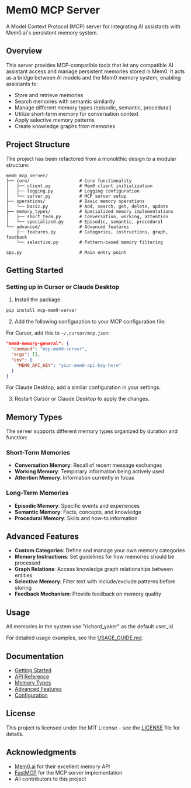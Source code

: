 # Mem0 MCP Server

A Model Context Protocol (MCP) server for integrating AI assistants with Mem0.ai's persistent memory system.

## Overview

This server provides MCP-compatible tools that let any compatible AI assistant access and manage persistent memories stored in Mem0. It acts as a bridge between AI models and the Mem0 memory system, enabling assistants to:

- Store and retrieve memories
- Search memories with semantic similarity
- Manage different memory types (episodic, semantic, procedural)
- Utilize short-term memory for conversation context
- Apply selective memory patterns
- Create knowledge graphs from memories

## Project Structure

The project has been refactored from a monolithic design to a modular structure:

```
mem0_mcp_server/
├── core/                   # Core functionality
│   ├── client.py           # Mem0 client initialization 
│   ├── logging.py          # Logging configuration
│   └── server.py           # MCP server setup
├── operations/             # Basic memory operations
│   └── basic.py            # Add, search, get, delete, update
├── memory_types/           # Specialized memory implementations
│   ├── short_term.py       # Conversation, working, attention
│   └── specialized.py      # Episodic, semantic, procedural
└── advanced/               # Advanced features
    ├── features.py         # Categories, instructions, graph, feedback
    └── selective.py        # Pattern-based memory filtering

app.py                      # Main entry point
```

## Getting Started

### Setting up in Cursor or Claude Desktop

1. Install the package:

```bash
pip install mcp-mem0-server
```

2. Add the following configuration to your MCP configuration file:

For Cursor, add this to `~/.cursor/mcp.json`:
```json
"mem0-memory-general": {
  "command": "mcp-mem0-server",
  "args": [],
  "env": {
    "MEM0_API_KEY": "your-mem0-api-key-here"
  }
}
```

For Claude Desktop, add a similar configuration in your settings.

3. Restart Cursor or Claude Desktop to apply the changes.

## Memory Types

The server supports different memory types organized by duration and function:

### Short-Term Memories
- **Conversation Memory**: Recall of recent message exchanges
- **Working Memory**: Temporary information being actively used 
- **Attention Memory**: Information currently in focus

### Long-Term Memories
- **Episodic Memory**: Specific events and experiences
- **Semantic Memory**: Facts, concepts, and knowledge
- **Procedural Memory**: Skills and how-to information

## Advanced Features

- **Custom Categories**: Define and manage your own memory categories
- **Memory Instructions**: Set guidelines for how memories should be processed
- **Graph Relations**: Access knowledge graph relationships between entities
- **Selective Memory**: Filter text with include/exclude patterns before storing
- **Feedback Mechanism**: Provide feedback on memory quality

## Usage

All memories in the system use "richard_yaker" as the default user_id.

For detailed usage examples, see the [USAGE_GUIDE.md](USAGE_GUIDE.md).

## Documentation

- [Getting Started](docs/getting-started.md)
- [API Reference](docs/api-reference.md)
- [Memory Types](docs/memory-types.md)
- [Advanced Features](docs/advanced-features.md)
- [Configuration](docs/configuration.md)

## License

This project is licensed under the MIT License - see the [LICENSE](LICENSE) file for details.

## Acknowledgments

- [Mem0.ai](https://mem0.ai) for their excellent memory API
- [FastMCP](https://github.com/anthropics/fastMCP) for the MCP server implementation
- All contributors to this project 